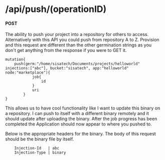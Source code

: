 # /api/push/(operationID)

#### POST
The ability to push your project into a repository for others to access. Alternatively with this API you could push from repository A to Z. Provision and this request are different than the other germination strings as you don't get anything from the response if you were to GET it.

	mutation{
        push(germ:"/home/sisatech/Documents/projects/helloworld" injections:["abc"], bucket:"sisatech", app:"helloworld" node:"marketplace"){
                job{
                    id
                }
                uri
            }
	}

This allows us to have cool functionality like I want to update this binary on a repository. I can push to itself with a different binary remotely and it should update after uploading the binary. After the job progress has been completed the Application should now appear to where you pushed to.

Below is the appropriate headers for the binary. The body of this request should be the binary file by itself.

        Injection-Id   | abc
        Injection-Type | binary


